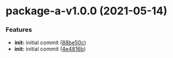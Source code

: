 # package-a-v1.0.0 (2021-05-14)


### Features

* **init:** initial commit ([88be50c](https://github.com/nellyk/yarn-2-semantic-release-demo/commit/88be50c4b957bf7dc81394bb1d46a9f8af9dc5b4))
* **init:** initial commit ([4e4816b](https://github.com/nellyk/yarn-2-semantic-release-demo/commit/4e4816b76c15328255e235b46543c010bbdf6618))
